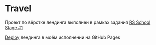 # Travel
Проект по вёрстке лендинга выполнен в рамках задания [RS School Stage #1](https://rs.school/js/)

[Deploy](https://alexnemtsev.github.io/online-zoo/) лендинга в моём исполнении на GitHub Pages
